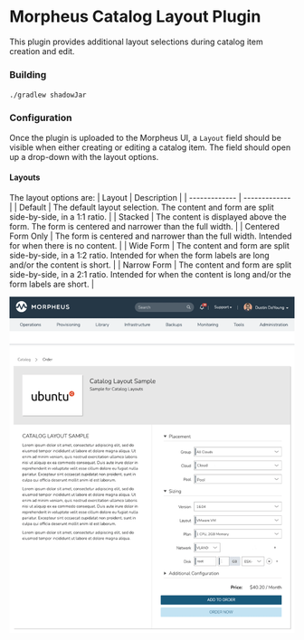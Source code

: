 # Morpheus Catalog Layout Plugin

This plugin provides additional layout selections during catalog item creation and edit.

### Building
`./gradlew shadowJar`

### Configuration
Once the plugin is uploaded to the Morpheus UI, a `Layout` field should be visible when either creating or editing a catalog item. The field should open up a drop-down with the layout options.

#### Layouts
The layout options are:
| Layout  | Description |
| ------------- | ------------- |
| Default | The default layout selection. The content and form are split side-by-side, in a 1:1 ratio. |
| Stacked | The content is displayed above the form. The form is centered and narrower than the full width. |
| Centered Form Only | The form is centered and narrower than the full width. Intended for when there is no content. |
| Wide Form | The content and form are split side-by-side, in a 1:2 ratio. Intended for when the form labels are long and/or the content is short. |
| Narrow Form | The content and form are split side-by-side, in a 2:1 ratio. Intended for when the content is long and/or the form labels are short. |


![](./src/assets/images/catalog-layout-sample.gif)